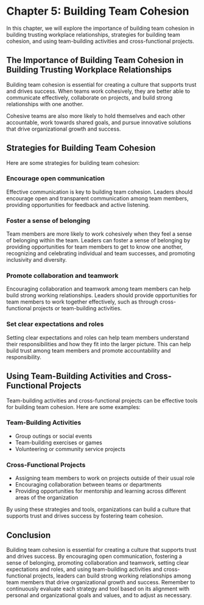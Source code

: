 Chapter 5: Building Team Cohesion
=================================

In this chapter, we will explore the importance of building team cohesion in building trusting workplace relationships, strategies for building team cohesion, and using team-building activities and cross-functional projects.

The Importance of Building Team Cohesion in Building Trusting Workplace Relationships
-------------------------------------------------------------------------------------

Building team cohesion is essential for creating a culture that supports trust and drives success. When teams work cohesively, they are better able to communicate effectively, collaborate on projects, and build strong relationships with one another.

Cohesive teams are also more likely to hold themselves and each other accountable, work towards shared goals, and pursue innovative solutions that drive organizational growth and success.

Strategies for Building Team Cohesion
-------------------------------------

Here are some strategies for building team cohesion:

### Encourage open communication

Effective communication is key to building team cohesion. Leaders should encourage open and transparent communication among team members, providing opportunities for feedback and active listening.

### Foster a sense of belonging

Team members are more likely to work cohesively when they feel a sense of belonging within the team. Leaders can foster a sense of belonging by providing opportunities for team members to get to know one another, recognizing and celebrating individual and team successes, and promoting inclusivity and diversity.

### Promote collaboration and teamwork

Encouraging collaboration and teamwork among team members can help build strong working relationships. Leaders should provide opportunities for team members to work together effectively, such as through cross-functional projects or team-building activities.

### Set clear expectations and roles

Setting clear expectations and roles can help team members understand their responsibilities and how they fit into the larger picture. This can help build trust among team members and promote accountability and responsibility.

Using Team-Building Activities and Cross-Functional Projects
------------------------------------------------------------

Team-building activities and cross-functional projects can be effective tools for building team cohesion. Here are some examples:

### Team-Building Activities

* Group outings or social events
* Team-building exercises or games
* Volunteering or community service projects

### Cross-Functional Projects

* Assigning team members to work on projects outside of their usual role
* Encouraging collaboration between teams or departments
* Providing opportunities for mentorship and learning across different areas of the organization

By using these strategies and tools, organizations can build a culture that supports trust and drives success by fostering team cohesion.

Conclusion
----------

Building team cohesion is essential for creating a culture that supports trust and drives success. By encouraging open communication, fostering a sense of belonging, promoting collaboration and teamwork, setting clear expectations and roles, and using team-building activities and cross-functional projects, leaders can build strong working relationships among team members that drive organizational growth and success. Remember to continuously evaluate each strategy and tool based on its alignment with personal and organizational goals and values, and to adjust as necessary.
